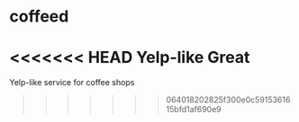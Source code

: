 # coffeed
<<<<<<< HEAD
Yelp-like 
Great
=======
Yelp-like service for coffee shops
>>>>>>> 064018202825f300e0c5915361615bfd1af690e9
